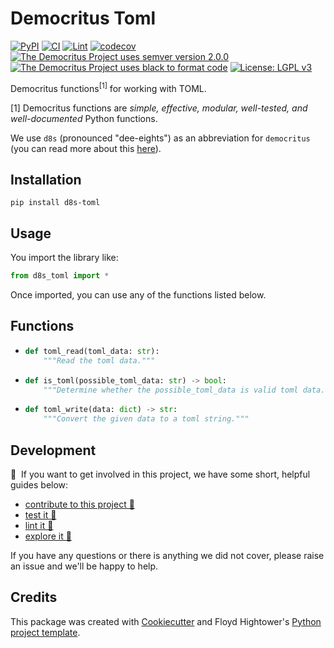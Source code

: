 # Democritus Toml

[![PyPI](https://img.shields.io/pypi/v/d8s-toml.svg)](https://pypi.python.org/pypi/d8s-toml)
[![CI](https://github.com/democritus-project/d8s-toml/workflows/CI/badge.svg)](https://github.com/democritus-project/d8s-toml/actions)
[![Lint](https://github.com/democritus-project/d8s-toml/workflows/Lint/badge.svg)](https://github.com/democritus-project/d8s-toml/actions)
[![codecov](https://codecov.io/gh/democritus-project/d8s-toml/branch/main/graph/badge.svg?token=V0WOIXRGMM)](https://codecov.io/gh/democritus-project/d8s-toml)
[![The Democritus Project uses semver version 2.0.0](https://img.shields.io/badge/-semver%20v2.0.0-22bfda)](https://semver.org/spec/v2.0.0.html)
[![The Democritus Project uses black to format code](https://img.shields.io/badge/code%20style-black-000000.svg)](https://github.com/psf/black)
[![License: LGPL v3](https://img.shields.io/badge/License-LGPL%20v3-blue.svg)](https://choosealicense.com/licenses/lgpl-3.0/)

Democritus functions<sup>[1]</sup> for working with TOML.

[1] Democritus functions are <i>simple, effective, modular, well-tested, and well-documented</i> Python functions.

We use `d8s` (pronounced "dee-eights") as an abbreviation for `democritus` (you can read more about this [here](https://github.com/democritus-project/roadmap#what-is-d8s)).

## Installation

```
pip install d8s-toml
```

## Usage

You import the library like:

```python
from d8s_toml import *
```

Once imported, you can use any of the functions listed below.

## Functions

  - ```python
    def toml_read(toml_data: str):
        """Read the toml data."""
    ```
  - ```python
    def is_toml(possible_toml_data: str) -> bool:
        """Determine whether the possible_toml_data is valid toml data."""
    ```
  - ```python
    def toml_write(data: dict) -> str:
        """Convert the given data to a toml string."""
    ```

## Development

👋 &nbsp;If you want to get involved in this project, we have some short, helpful guides below:

- [contribute to this project 🥇][contributing]
- [test it 🧪][local-dev]
- [lint it 🧹][local-dev]
- [explore it 🔭][local-dev]

If you have any questions or there is anything we did not cover, please raise an issue and we'll be happy to help.

## Credits

This package was created with [Cookiecutter](https://github.com/audreyr/cookiecutter) and Floyd Hightower's [Python project template](https://github.com/fhightower-templates/python-project-template).

[contributing]: https://github.com/democritus-project/.github/blob/main/CONTRIBUTING.md#contributing-a-pr-
[local-dev]: https://github.com/democritus-project/.github/blob/main/CONTRIBUTING.md#local-development-
